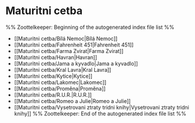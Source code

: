# Maturitni cetba
%% Zoottelkeeper: Beginning of the autogenerated index file list  %%
-  [[Maturitni cetba/Bílá Nemoc|Bílá Nemoc]]
-  [[Maturitni cetba/Fahrenheit 451|Fahrenheit 451]]
-  [[Maturitni cetba/Farma Zvirat|Farma Zvirat]]
-  [[Maturitni cetba/Havran|Havran]]
-  [[Maturitni cetba/Jama a kyvadlo|Jama a kyvadlo]]
-  [[Maturitni cetba/Kral Lavra|Kral Lavra]]
-  [[Maturitni cetba/Kytice|Kytice]]
-  [[Maturitni cetba/Lakomec|Lakomec]]
-  [[Maturitni cetba/Proměna|Proměna]]
-  [[Maturitni cetba/R.U.R.|R.U.R.]]
-  [[Maturitni cetba/Romeo a Julie|Romeo a Julie]]
-  [[Maturitni cetba/Vysetrovani ztraty tridni knihy|Vysetrovani ztraty tridni knihy]]
%% Zoottelkeeper: End of the autogenerated index file list  %%

